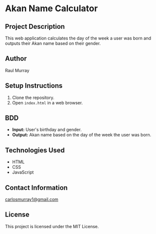 # Akan Name Calculator

## Project Description
This web application calculates the day of the week a user was born and outputs their Akan name based on their gender.

## Author
Raul Murray

## Setup Instructions
1. Clone the repository.
2. Open `index.html` in a web browser.

## BDD
- **Input:** User's birthday and gender.
- **Output:** Akan name based on the day of the week the user was born.

## Technologies Used
- HTML
- CSS
- JavaScript

## Contact Information
carlosmurray1@gmail.com

## License
This project is licensed under the MIT License.
